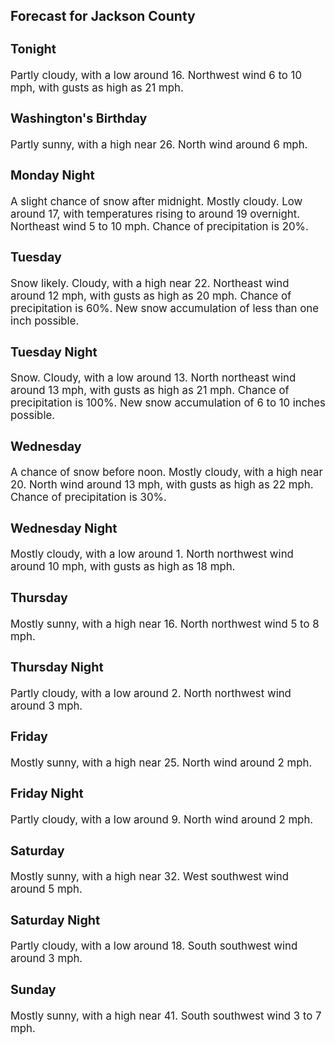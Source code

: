 <div>
   <h2>Forecast for Jackson County</h2>
   <p>
      <div style="font-size:120%">
         <h3>Tonight</h3>Partly cloudy, with a low around 16. Northwest wind 6 to 10 mph, with gusts as high as 21 mph.<br></div>
   </p>
   <p>
      <div style="font-size:120%">
         <h3>Washington's Birthday</h3>Partly sunny, with a high near 26. North wind around 6 mph.<br></div>
   </p>
   <p>
      <div style="font-size:120%">
         <h3>Monday Night</h3>A slight chance of snow after midnight. Mostly cloudy. Low around 17, with temperatures rising to around 19 overnight. Northeast
         wind 5 to 10 mph. Chance of precipitation is 20%.<br></div>
   </p>
   <p>
      <div style="font-size:120%">
         <h3>Tuesday</h3>Snow likely. Cloudy, with a high near 22. Northeast wind around 12 mph, with gusts as high as 20 mph. Chance of precipitation
         is 60%. New snow accumulation of less than one inch possible.<br></div>
   </p>
   <p>
      <div style="font-size:120%">
         <h3>Tuesday Night</h3>Snow. Cloudy, with a low around 13. North northeast wind around 13 mph, with gusts as high as 21 mph. Chance of precipitation
         is 100%. New snow accumulation of 6 to 10 inches possible.<br></div>
   </p>
   <p>
      <div style="font-size:120%">
         <h3>Wednesday</h3>A chance of snow before noon. Mostly cloudy, with a high near 20. North wind around 13 mph, with gusts as high as 22 mph.
         Chance of precipitation is 30%.<br></div>
   </p>
   <p>
      <div style="font-size:120%">
         <h3>Wednesday Night</h3>Mostly cloudy, with a low around 1. North northwest wind around 10 mph, with gusts as high as 18 mph.<br></div>
   </p>
   <p>
      <div style="font-size:120%">
         <h3>Thursday</h3>Mostly sunny, with a high near 16. North northwest wind 5 to 8 mph.<br></div>
   </p>
   <p>
      <div style="font-size:120%">
         <h3>Thursday Night</h3>Partly cloudy, with a low around 2. North northwest wind around 3 mph.<br></div>
   </p>
   <p>
      <div style="font-size:120%">
         <h3>Friday</h3>Mostly sunny, with a high near 25. North wind around 2 mph.<br></div>
   </p>
   <p>
      <div style="font-size:120%">
         <h3>Friday Night</h3>Partly cloudy, with a low around 9. North wind around 2 mph.<br></div>
   </p>
   <p>
      <div style="font-size:120%">
         <h3>Saturday</h3>Mostly sunny, with a high near 32. West southwest wind around 5 mph.<br></div>
   </p>
   <p>
      <div style="font-size:120%">
         <h3>Saturday Night</h3>Partly cloudy, with a low around 18. South southwest wind around 3 mph.<br></div>
   </p>
   <p>
      <div style="font-size:120%">
         <h3>Sunday</h3>Mostly sunny, with a high near 41. South southwest wind 3 to 7 mph.<br></div>
   </p>
</div>